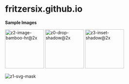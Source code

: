 # fritzersix.github.io
**Sample Images**


<img width="128" alt="z2-image-bamboo-hr@2x" src="https://github.com/user-attachments/assets/2b94db61-23b3-44d8-a9c1-1da37b3c6fde">
<img width="128" alt="z0-drop-shadow@2x" src="https://github.com/user-attachments/assets/982b31e9-da78-4d61-93a9-74a6aa7f6111">
<img width="128" alt="z3-inset-shadow@2x" src="https://github.com/user-attachments/assets/f5a3b455-44d1-467a-b6a3-b9c75ca5ae16">

![z1-svg-mask](https://github.com/user-attachments/assets/d3697a8a-d888-497d-9aa3-5a85fe36e5a0)
